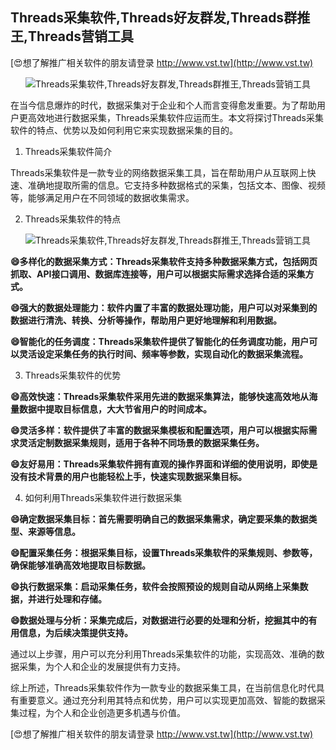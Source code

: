 ## **Threads采集软件,Threads好友群发,Threads群推王,Threads营销工具**

[😍想了解推广相关软件的朋友请登录 http://www.vst.tw](http://www.vst.tw)

 <center><img src="https://vst.tw/MP4/tuiguang/png/3.png" alt="Threads采集软件,Threads好友群发,Threads群推王,Threads营销工具"></center>

在当今信息爆炸的时代，数据采集对于企业和个人而言变得愈发重要。为了帮助用户更高效地进行数据采集，Threads采集软件应运而生。本文将探讨Threads采集软件的特点、优势以及如何利用它来实现数据采集的目的。

1. Threads采集软件简介

Threads采集软件是一款专业的网络数据采集工具，旨在帮助用户从互联网上快速、准确地提取所需的信息。它支持多种数据格式的采集，包括文本、图像、视频等，能够满足用户在不同领域的数据收集需求。

2. Threads采集软件的特点

 <center><img src="https://vst.tw/MP4/tuiguang/png/5.png" alt="Threads采集软件,Threads好友群发,Threads群推王,Threads营销工具"></center>

**😄多样化的数据采集方式：Threads采集软件支持多种数据采集方式，包括网页抓取、API接口调用、数据库连接等，用户可以根据实际需求选择合适的采集方式。**

**😄强大的数据处理能力：软件内置了丰富的数据处理功能，用户可以对采集到的数据进行清洗、转换、分析等操作，帮助用户更好地理解和利用数据。**

**😄智能化的任务调度：Threads采集软件提供了智能化的任务调度功能，用户可以灵活设定采集任务的执行时间、频率等参数，实现自动化的数据采集流程。**

3. Threads采集软件的优势

**😄高效快速：Threads采集软件采用先进的数据采集算法，能够快速高效地从海量数据中提取目标信息，大大节省用户的时间成本。**

**😄灵活多样：软件提供了丰富的数据采集模板和配置选项，用户可以根据实际需求灵活定制数据采集规则，适用于各种不同场景的数据采集任务。**

**😄友好易用：Threads采集软件拥有直观的操作界面和详细的使用说明，即使是没有技术背景的用户也能轻松上手，快速实现数据采集目标。**

4. 如何利用Threads采集软件进行数据采集

**😄确定数据采集目标：首先需要明确自己的数据采集需求，确定要采集的数据类型、来源等信息。**

**😄配置采集任务：根据采集目标，设置Threads采集软件的采集规则、参数等，确保能够准确高效地提取目标数据。**

**😄执行数据采集：启动采集任务，软件会按照预设的规则自动从网络上采集数据，并进行处理和存储。**

**😄数据处理与分析：采集完成后，对数据进行必要的处理和分析，挖掘其中的有用信息，为后续决策提供支持。**

通过以上步骤，用户可以充分利用Threads采集软件的功能，实现高效、准确的数据采集，为个人和企业的发展提供有力支持。

综上所述，Threads采集软件作为一款专业的数据采集工具，在当前信息化时代具有重要意义。通过充分利用其特点和优势，用户可以实现更加高效、智能的数据采集过程，为个人和企业创造更多机遇与价值。

[😍想了解推广相关软件的朋友请登录 http://www.vst.tw](http://www.vst.tw)



